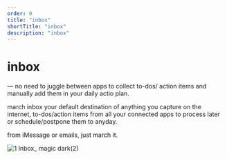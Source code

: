 ```yaml
---
order: 0
title: "inbox"
shortTitle: "inbox"
description: "inbox"
---
```


# inbox

— no need to juggle between apps to collect to-dos/ action items and manually add them in your daily actio plan.

 march inbox your default destination of anything you capture on the internet, to-dos/action items from all your connected apps to process later or schedule/postpone them to anyday.

from iMessage or emails, just march it.


![1  Inbox_ magic dark(2)](https://github.com/user-attachments/assets/33c5278f-ec57-44ba-a6d5-482b296a699d)
